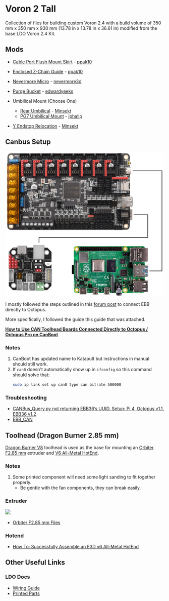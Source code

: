 # Voron 2 Tall

<!-- <div align="center">
  <img src="./images/placeholder.JPEG" width="500px">
</div> -->

Collection of files for building custom Voron 2.4 with a build volume of 350 mm
x 350 mm x 930 mm (13.78 in x 13.78 in x 36.61 in) modified from the base LDO
Voron 2.4 Kit. 

## Mods
- [Cable Port Flush Mount Skirt](https://mods.vorondesign.com/details/3vEc5I965u0puzAmz9DqvA) - [ppak10](https://github.com/ppak10)
- [Enclosed Z-Chain Guide](https://mods.vorondesign.com/details/4mSRcdfNCvSq6nsRHETw) - [ppak10](https://github.com/ppak10)
- [Nevermore Micro](https://github.com/nevermore3d/Nevermore_Micro) - [nevermore3d](https://github.com/nevermore3d)
- [Purge Bucket](https://github.com/VoronDesign/VoronUsers/tree/main/orphaned_mods/edwardyeeks/Decontaminator_Purge_Bucket_%26_Nozzle_Scrubber) - [edwardyeeks](https://github.com/edwardyeeks)
- Umbilical Mount (Choose One) 
  - [Rear Umbilical](https://mods.vorondesign.com/details/ho9WEyf6msbGKhTbtM59mQ) - [Minsekt](https://github.com/Minsekt)
  - [PG7 Umbilical Mount](https://www.printables.com/model/312008-voron-24-a-drive-pg7-umbilical-mount) - [jphalip](https://www.printables.com/@jphalip)

- [Y Endstop Relocation](https://mods.vorondesign.com/details/ho9WEyf6msbGKhTbtM59mQ) - [Minsekt](https://github.com/Minsekt)

## Canbus Setup

![Canbus Direct Diagram](images/canbus_direct_diagram.PNG)

I mostly followed the steps outlined in this [forum post](https://www.teamfdm.com/forums/topic/672-how-to-use-can-toolhead-boards-connected-directly-to-octopus-octopus-pro-on-canboot/?do=findComment&comment=9911) to connect EBB directly to
Octopus.

More specifically, I followed the guide this guide that was attached.

[**How to Use CAN Toolhead Boards Connected Directly to Octopus / Octopus Pro on CanBoot**](Manuals/Canbus/How%20to%20Use%20CAN%20Toolhead%20Boards%20Connected%20Directly%20to%20Octopus.pdf)

### Notes
1. CanBoot has updated name to Katapult but instructions in manual should still work.
2. If `can0` doesn't automatically show up in `ifconfig` so this command should solve that:
    ```bash
    sudo ip link set up can0 type can bitrate 500000
    ```

### Troubleshooting 
- [CANBus_Query.py not returning EBB36’s UUID. Setup: Pi 4, Octopus v1.1, EBB36 v1.2](https://klipper.discourse.group/t/canbus-query-py-not-returning-ebb36s-uuid-setup-pi-4-octopus-v1-1-ebb36-v1-2/8464)
- [EBB_CAN](https://github.com/EricZimmerman/VoronTools/blob/main/EBB_CAN.md)

## Toolhead (Dragon Burner 2.85 mm)
[Dragon Burner V8](https://github.com/chirpy2605/voron/tree/main/V0/Dragon_Burner)
toolhead is used as the base for mounting an
[Orbiter F2.85 mm](https://www.orbiterprojects.com/orbiter-f2-85/) extruder and
[V6 All-Metal HotEnd](https://e3d-online.com/products/v6-all-metal-hotend?variant=40923457519675).

### Notes
1. Some printed component will need some light sanding to fit together properly.
    - Be gentle with the fan components, they can break easily.

### Extruder
<img src="https://www.orbiterprojects.com/wp-content/uploads/2021/11/Orbiter_F2.85-e1636623721217.png" width="250px">

- [Orbiter F2.85 mm Files](https://www.thingiverse.com/thing:4860182)

### Hotend
- [How To: Successfully Assemble an E3D v6 All-Metal HotEnd](https://www.matterhackers.com/articles/how-to-assemble-an-e3d-v6-all-metal-hotend)

## Other Useful Links

### LDO Docs
- [Wiring Guide](https://docs.ldomotors.com/en/voron/voron2/wiring_guide_rev_c)
- [Printed Parts](https://docs.ldomotors.com/en/voron/voron2/printed_part_guide_rev_c)
